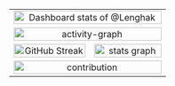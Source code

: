 <!-- Profile Header -->
<div align="center">
  <!-- Main Stats Table -->
  <table width="100%">
    <tr>
      <td colspan="2" align="center">
       <a href="https://next.ossinsight.io/widgets/official/compose-user-dashboard-stats?user_id=125646707" target="_blank" style="display: block" align="center" width="100%">
  <picture>
    <source media="(prefers-color-scheme: dark)" srcset="https://next.ossinsight.io/widgets/official/compose-user-dashboard-stats/thumbnail.png?user_id=125646707&image_size=auto&color_scheme=dark" width="100%" height="auto">
    <img alt="Dashboard stats of @Lenghak" src="https://next.ossinsight.io/widgets/official/compose-user-dashboard-stats/thumbnail.png?user_id=125646707&image_size=auto&color_scheme=light" width="100%" height="auto">
  </picture>
</a>
      </td>
    </tr>
    <tr>
      <td colspan="2" align="center">
        <!-- Activity Graph -->
        <img src="https://github-readme-activity-graph.vercel.app/graph?username=Lenghak&radius=16&bg_color=00000000&theme=github-compact&area=true&order=5&hide_border=true" width="100%" alt="activity-graph" />
      </td>
    </tr>
    <tr>
      <td width="50%" align="center">
        <!-- GitHub Streak -->
        <a href="https://git.io/streak-stats">
          <picture>
            <source media="(prefers-color-scheme: dark)" srcset="https://streak-stats.demolab.com?user=Lenghak&theme=github-dark&hide_border=true&border_radius=0&short_numbers=true" width="100%">
            <img src="https://streak-stats.demolab.com?user=Lenghak&theme=github-light&hide_border=true&border_radius=0&short_numbers=true" alt="GitHub Streak" width="100%" height="auto"/>
          <picture>
          </a>
      </td>
      <td width="47.5%" align="center">
        <!-- GitHub Stats -->
        <picture>
          <source media="(prefers-color-scheme: dark)" srcset="https://github-readme-stats.vercel.app/api?username=Lenghak&hide_title=false&hide_rank=false&show_icons=true&include_all_commits=true&count_private=true&disable_animations=false&theme=github-dark&locale=en&hide_border=true&order=1&border_radius=0" width="100%">
          <img src="https://github-readme-stats.vercel.app/api?username=Lenghak&hide_title=false&hide_rank=false&show_icons=true&include_all_commits=true&count_private=true&disable_animations=false&theme=github-light&locale=en&hide_border=true&order=1&border_radius=0" width="100%" alt="stats graph" />
        </picture>
      </td>
    </tr>
    <tr>
      <td colspan="2" align="center">
          <img alt="contribution" src="http://www.allgitcontributiongraph.com/justgraphit.svg?github=Lenghak&gitlab=Lenghak" width="100%">
      </td>
    </tr>
  </table>
</div>
